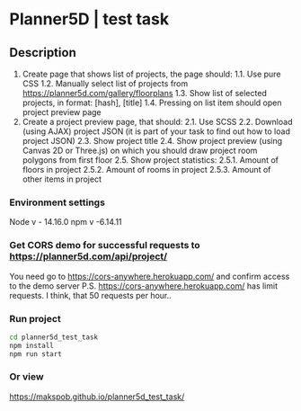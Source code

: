 # Planner5D | test task
## Description
1. Create page that shows list of projects, the page should:
1.1. Use pure CSS
1.2. Manually select list of projects from https://planner5d.com/gallery/floorplans
1.3. Show list of selected projects, in format: [hash], [title]
1.4. Pressing on list item should open project preview page
2. Create a project preview page, that should:
2.1. Use SCSS
2.2. Download (using AJAX) project JSON (it is part of your task to find out how to load project JSON)
2.3. Show project title
2.4. Show project preview (using Canvas 2D or Three.js) on which you should draw project room polygons from first floor
2.5. Show project statistics:
2.5.1. Amount of floors in project
2.5.2. Amount of rooms in project
2.5.3. Amount of other items in project

### Environment settings
Node v - 14.16.0
npm v -6.14.11
### Get CORS demo for successful requests to https://planner5d.com/api/project/ 
You need go to https://cors-anywhere.herokuapp.com/ and confirm access to the demo server
P.S. https://cors-anywhere.herokuapp.com/ has limit requests. I think, that 50 requests per hour..
### Run project
```cmd
cd planner5d_test_task
npm install
npm run start
```
### Or view
https://makspob.github.io/planner5d_test_task/
